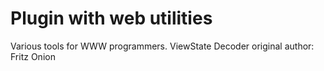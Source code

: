 # Plugin with web utilities
Various tools for WWW programmers. ViewState Decoder original author: Fritz Onion